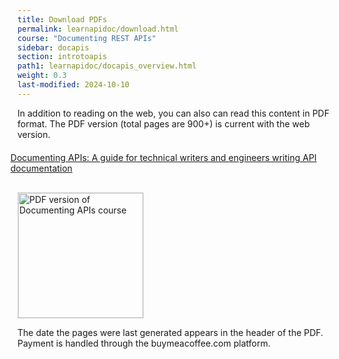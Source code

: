 ```yaml
---
title: Download PDFs
permalink: learnapidoc/download.html
course: "Documenting REST APIs"
sidebar: docapis
section: introtoapis
path1: learnapidoc/docapis_overview.html
weight: 0.3
last-modified: 2024-10-10
---
```



In addition to reading on the web, you can also can read this content in PDF format. The PDF version (total pages are 900+) is current with the web version. 

<ul class="pdfList">
<li><a class="coffee" target="_blank" href="https://www.buymeacoffee.com/learnapidoc/e/146076">Documenting APIs: A guide for technical writers and engineers writing API documentation</a>
</li>
</ul>

<a class="noCrossRef" href="https://www.buymeacoffee.com/learnapidoc/e/146076"><img style="border: 1px solid #dedede; width: 200px" src="{{site.api_media}}/pdfbookthumbdocapis.png" alt="PDF version of Documenting APIs course" /></a>

The date the pages were last generated appears in the header of the PDF. Payment is handled through the buymeacoffee.com platform.

<style>
ul.pdfList li {
list-style-type: none;
margin-left: -35px;
}

ul.pdfList {
margin-bottom: 30px;
margin-top: 20px;
}


i.fa {margin-right: 12px;}

</style>